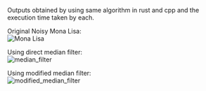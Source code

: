 Outputs obtained by using same algorithm in rust and cpp and the execution time taken by each.  

Original Noisy Mona Lisa:  
![Mona Lisa](https://github.com/kushal-bits/Image-Denoising-using-Cpp-and-Rust/blob/main/tests/mona_lisa.pgm)  

Using direct median filter:  
![median_filter](https://github.com/kushal-bits/Image-Denoising-using-Cpp-and-Rust/blob/main/Result/Medianfilter_monalisa.pnm)  

Using modified median filter:  
![modified_median_filter](https://github.com/kushal-bits/Image-Denoising-using-Cpp-and-Rust/blob/main/Result/Modified_medianfilter_monalisa.pgm)
